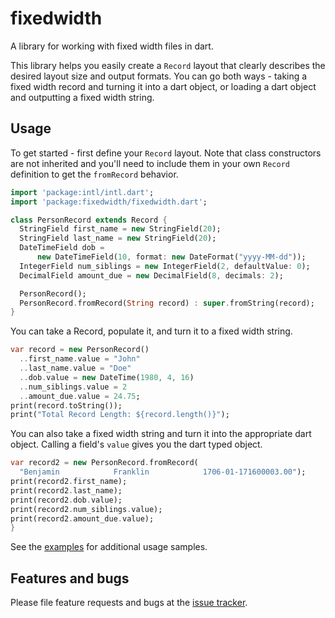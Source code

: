 # fixedwidth

A library for working with fixed width files in dart.

This library helps you easily create a `Record` layout that clearly describes
the desired layout size and output formats. You can go both ways - taking a 
fixed width record and turning it into a dart object, or loading a dart object 
and outputting a fixed width string.


## Usage

To get started - first define your `Record` layout.
Note that class constructors are not inherited and you'll need to
include them in your own `Record` definition to get the `fromRecord` 
behavior.

```dart
import 'package:intl/intl.dart';
import 'package:fixedwidth/fixedwidth.dart';

class PersonRecord extends Record {
  StringField first_name = new StringField(20);
  StringField last_name = new StringField(20);
  DateTimeField dob =
      new DateTimeField(10, format: new DateFormat("yyyy-MM-dd"));
  IntegerField num_siblings = new IntegerField(2, defaultValue: 0);
  DecimalField amount_due = new DecimalField(8, decimals: 2);

  PersonRecord();
  PersonRecord.fromRecord(String record) : super.fromString(record);
}
```

You can take a Record, populate it, and turn it to a fixed width string.

```dart
var record = new PersonRecord()
  ..first_name.value = "John"
  ..last_name.value = "Doe"
  ..dob.value = new DateTime(1980, 4, 16)
  ..num_siblings.value = 2
  ..amount_due.value = 24.75;
print(record.toString());
print("Total Record Length: ${record.length()}");
```


You can also take a fixed width string and turn it into the appropriate
dart object. Calling a field's `value` gives you the dart typed object.

```dart
var record2 = new PersonRecord.fromRecord(
  "Benjamin            Franklin            1706-01-171600003.00");
print(record2.first_name);
print(record2.last_name);
print(record2.dob.value);
print(record2.num_siblings.value);
print(record2.amount_due.value);
}
```

See the [examples][example_link] for additional usage samples.
    
## Features and bugs

Please file feature requests and bugs at the [issue tracker][tracker].

[tracker]: https://github.com/madisona/dart-fixedwidth/issues
[example_link]: https://github.com/madisona/dart-fixedwidth/blob/master/example/fixedwidth_example.dart
